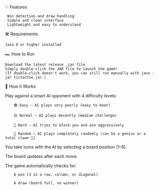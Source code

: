 ✨ Features

     Win detection and draw handling
     Simple and clean interface
     Lightweight and easy to understand

🛠 Requirements

    Java 8 or higher installed

🏎️ How to Run

    Download the latest release .jar file.
    Simply double-click the JAR file to launch the game!
    (If double-click doesn't work, you can still run manually with java -jar tictactoe.jar.)

    
🧠 How it Works

  Play against a smart AI opponent with 4 difficulty levels:

        🟢 Easy – AI plays very poorly (easy to beat)

        🟡 Normal – AI plays decently (medium challenge)

        🔴 Hard – AI tries to block you and win aggressively

        🎲 Random – AI plays completely randomly (can be a genius or a total clown 🤡)

   You take turns with the AI by selecting a board position (1-9).

  The board updates after each move.

   The game automatically checks for:

        A win (3 in a row, column, or diagonal)

        A draw (board full, no winner)
